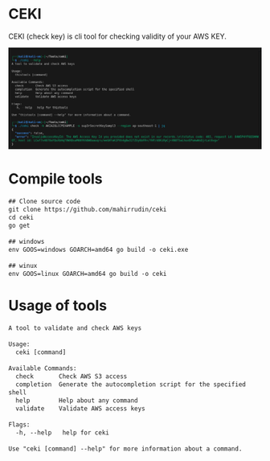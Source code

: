 # CEKI

CEKI (check key) is cli tool for checking validity of your AWS KEY. 

![Ceki](ceki.png?raw=true)

# Compile tools

```
## Clone source code
git clone https://github.com/mahirrudin/ceki
cd ceki
go get

## windows
env GOOS=windows GOARCH=amd64 go build -o ceki.exe

## winux
env GOOS=linux GOARCH=amd64 go build -o ceki

```

# Usage of tools

```
A tool to validate and check AWS keys

Usage:
  ceki [command]

Available Commands:
  check       Check AWS S3 access
  completion  Generate the autocompletion script for the specified shell
  help        Help about any command
  validate    Validate AWS access keys

Flags:
  -h, --help   help for ceki

Use "ceki [command] --help" for more information about a command.
```
